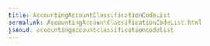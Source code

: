 ```yaml
---
title: AccountingAccountClassificationCodeList
permalink: AccountingAccountClassificationCodeList.html
jsonid: accountingaccountclassificationcodelist
---
```

